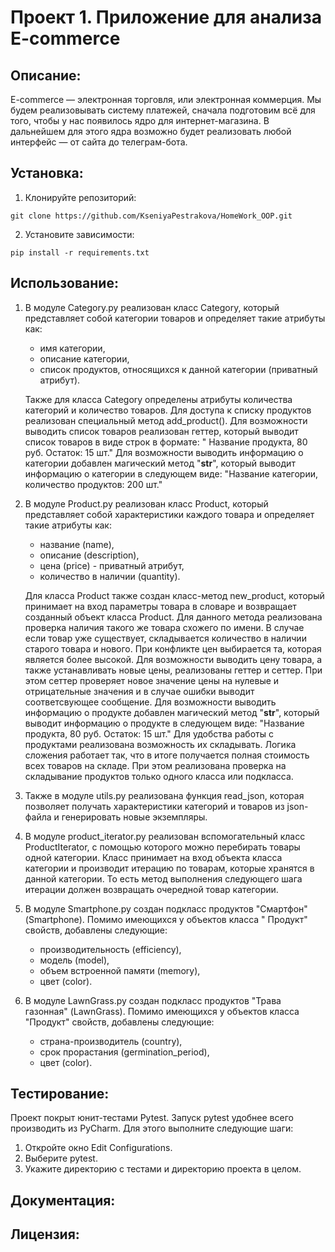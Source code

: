 # Проект 1. Приложение для анализа E-commerce

## Описание:

E-commerce — электронная торговля, или электронная коммерция. Мы будем реализовывать систему платежей, сначала
подготовим всё для того, чтобы у нас появилось ядро для интернет-магазина. В дальнейшем для этого ядра
возможно будет реализовать любой интерфейс — от сайта до телеграм-бота.

## Установка:

1. Клонируйте репозиторий:

```
git clone https://github.com/KseniyaPestrakova/HomeWork_OOP.git
```

2. Установите зависимости:

```
pip install -r requirements.txt
```

## Использование:

1. В модуле Category.py реализован класс Category, который представляет собой категории товаров и определяет такие
   атрибуты как:
    - имя категории,
    - описание категории,
    - список продуктов, относящихся к данной категории (приватный атрибут).

   Также для класса Category определены атрибуты количества категорий и количество товаров.
   Для доступа к списку продуктов реализован специальный метод add_product().
   Для возможности выводить список товаров реализован геттер, который выводит список товаров в виде строк в формате: "
   Название продукта, 80 руб. Остаток: 15 шт."
   Для возможности выводить информацию о категории добавлен магический метод "__str__", который выводит информацию о
   категории в следующем виде:
   "Название категории, количество продуктов: 200 шт."

2. В модуле Product.py реализован класс Product, который представляет собой характеристики каждого товара и определяет
   такие атрибуты как:
    - название (name),
    - описание (description),
    - цена (price) - приватный атрибут,
    - количество в наличии (quantity).

   Для класса Product также создан класс-метод new_product, который принимает на вход параметры товара в словаре и
   возвращает созданный объект класса Product. Для данного метода реализована проверка наличия такого же товара схожего
   по имени. В случае если товар уже существует, складывается количество в наличии старого товара и нового. При
   конфликте цен выбирается та, которая является более высокой.
   Для возможности выводить цену товара, а также устанавливать новые цены, реализованы геттер и сеттер. При этом сеттер
   проверяет новое значение цены на нулевые и отрицательные значения и в случае ошибки выводит соответсвующее сообщение.
   Для возможности выводить информацию о продукте добавлен магический метод "__str__", который выводит информацию о
   продукте в следующем виде: "Название продукта, 80 руб. Остаток: 15 шт."
   Для удобства работы с продуктами реализована возможность их складывать. Логика сложения работает так, что в итоге
   получается полная стоимость всех товаров на складе. При этом реализована проверка на складывание продуктов только
   одного класса или подкласса.

3. Также в модуле utils.py реализована функция read_json, которая позволяет получать характеристики категорий и товаров
   из json-файла и генерировать новые экземпляры.

4. В модуле product_iterator.py реализован вспомогательный класс ProductIterator, с помощью которого можно перебирать
   товары одной категории. Класс принимает на вход объекта класса категории и производит итерацию по товарам, которые
   хранятся в данной категории. То есть метод выполнения следующего шага итерации должен возвращать очередной товар
   категории.

5. В модуле Smartphone.py создан подкласс продуктов "Смартфон" (Smartphone). Помимо имеющихся у объектов класса "
   Продукт"
   свойств, добавлены следующие:

    - производительность (efficiency),
    - модель (model),
    - объем встроенной памяти (memory),
    - цвет (color).

6. В модуле LawnGrass.py создан подкласс продуктов "Трава газонная" (LawnGrass). Помимо имеющихся у объектов класса
   "Продукт" свойств, добавлены следующие:
    - страна-производитель (country),
    - срок прорастания (germination_period),
    - цвет (color).

## Тестирование:

Проект покрыт юнит-тестами Pytest. Запуск pytest удобнее всего производить из PyCharm. Для этого выполните следующие
шаги:

1. Откройте окно Edit Configurations.
2. Выберите pytest.
3. Укажите директорию с тестами и директорию проекта в целом.

## Документация:

## Лицензия:
